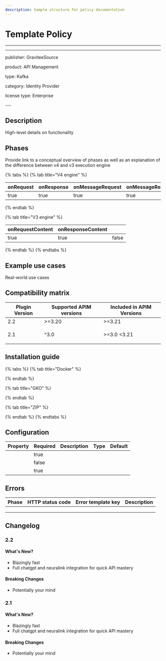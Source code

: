 ```yaml
---
description: Sample structure for policy documentation
---
```


# Template Policy

***

***

publisher: GraviteeSource

product: API Management

type: Kafka

category: Identity Provider

license type: Enterprise

\---

## Description

High-level details on functionality

## Phases

Provide link to a conceptual overview of phases as well as an explanation of the difference between v4 and v3 execution engine

{% tabs %}
{% tab title="V4 engine" %}
<table><thead><tr><th data-type="checkbox">onRequest</th><th data-type="checkbox">onResponse</th><th data-type="checkbox">onMessageRequest</th><th data-type="checkbox">onMessageResponse</th></tr></thead><tbody><tr><td>true</td><td>true</td><td>true</td><td>true</td></tr></tbody></table>
{% endtab %}

{% tab title="V3 engine" %}
<table><thead><tr><th data-type="checkbox">onRequestContent</th><th data-type="checkbox">onResponseContent</th><th data-type="checkbox"></th></tr></thead><tbody><tr><td>true</td><td>true</td><td>false</td></tr></tbody></table>
{% endtab %}
{% endtabs %}

## Example use cases

Real-world use cases

## Compatibility matrix

| Plugin Version | Supported APIM versions | Included in APIM Versions      |
| -------------- | ----------------------- | ------------------------------ |
| 2.2            | >=3.20                  | >=3.21                         |
| 2.1            | ^3.0                    | <p></p><p>>=3.0 &#x3C;3.21</p> |

## Installation guide

{% tabs %}
{% tab title="Docker" %}

{% endtab %}

{% tab title="GKO" %}

{% endtab %}

{% tab title="ZIP" %}

{% endtab %}
{% endtabs %}

## Configuration

<table><thead><tr><th>Property</th><th data-type="checkbox">Required</th><th>Description</th><th>Type</th><th>Default</th></tr></thead><tbody><tr><td></td><td>true</td><td></td><td></td><td></td></tr><tr><td></td><td>false</td><td></td><td></td><td></td></tr><tr><td></td><td>true</td><td></td><td></td><td></td></tr></tbody></table>

## Errors

| Phase | HTTP status code | Error template key | Description |
| ----- | ---------------- | ------------------ | ----------- |
|       |                  |                    |             |
|       |                  |                    |             |
|       |                  |                    |             |

## Changelog

### 2.2

#### What's New?

* Blazingly fast
* Full chatgpt and neuralink integration for quick API mastery

#### Breaking Changes

* Potentially your mind

### 2.1

#### What's New?

* Blazingly fast
* Full chatgpt and neuralink integration for quick API mastery

#### Breaking Changes

* Potentially your mind

